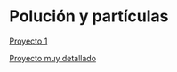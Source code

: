 # Polución y partículas


[Proyecto 1](http://arduinoairpollution.altervista.org/progetto/)

[Proyecto muy detallado](https://chatbotbook.com/an-internet-connected-portable-air-quality-monitor-for-35-946d200ebd51)
